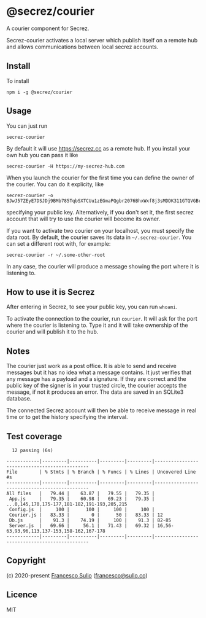 # @secrez/courier

A courier component for Secrez.

Secrez-courier activates a local server which publish itself on a remote hub and allows communications between local secrez accounts. 

## Install

To install
```
npm i -g @secrez/courier
```

## Usage

You can just run
```
secrez-courier
```
By default it will use https://secrez.cc as a remote hub. If you install your own hub you can pass it like
```
secrez-courier -H https://my-secrez-hub.com
```
When you launch the courier for the first time you can define the owner of the courier. You can do it explicity, like
```
secrez-courier -o BJwJ57ZEyE7DSJDj9BMb785TqbSXTCUu1zEGmaPQgbr2076BhxWxf8j3sMDDK311GTQVGBrfMqUepiWV7HL56FbeL
```
specifying your public key. Alternatively, if you don't set it, the first secrez account that will try to use the courier will become its owner.

If you want to activate two courier on your localhost, you must specify the data root. By default, the courier saves its data in `~/.secrez-courier`. You can set a different root with, for example:
```
secrez-courier -r ~/.some-other-root
```

In any case, the courier will produce a message showing the port where it is listening to.

## How to use it is Secrez

After entering in Secrez, to see your public key, you can run `whoami`.

To activate the connection to the courier, run `courier`. It will ask for the port where the courier is listening to. Type it and it will take ownership of the courier and will publish it to the hub.
 
## Notes

The courier just work as a post office. It is able to send and receive messages but it has no idea what a message contains. It just verifies that any message has a payload and a signature. If they are correct and the public key of the signer is in your trusted circle, the courier accepts the message, if not it produces an error. The data are saved in an SQLite3 database.

The connected Secrez account will then be able to receive message in real time or to get the history specifying the interval.


## Test coverage

```
  12 passing (6s)

------------|---------|----------|---------|---------|----------------------------------------------
File        | % Stmts | % Branch | % Funcs | % Lines | Uncovered Line #s                            
------------|---------|----------|---------|---------|----------------------------------------------
All files   |   79.44 |    63.87 |   79.55 |   79.35 |                                              
 App.js     |   79.35 |    60.98 |   69.23 |   79.35 | ...0,145,170,175-177,181-182,191-193,205,215 
 Config.js  |     100 |      100 |     100 |     100 |                                              
 Courier.js |   83.33 |        0 |      50 |   83.33 | 12                                           
 Db.js      |    91.3 |    74.19 |     100 |    91.3 | 82-85                                        
 Server.js  |   69.66 |     56.1 |   71.43 |   69.32 | 16,56-63,93,96,113,137-153,158-162,167-178   
------------|---------|----------|---------|---------|----------------------------------------------
```
## Copyright

(c) 2020-present [Francesco Sullo](https://francesco.sullo.co) (<francesco@sullo.co>)

## Licence

MIT

